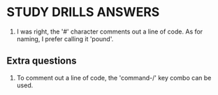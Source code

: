 # STUDY DRILLS ANSWERS

1. I was right, the '#' character comments out a line of code.  As for naming, I prefer calling it 'pound'.

## Extra questions

1. To comment out a line of code, the 'command-/' key combo can be used.
